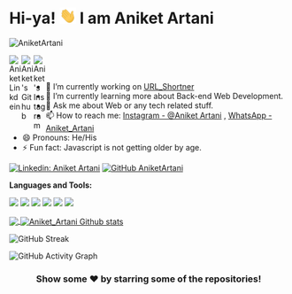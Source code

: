 # Hi-ya! <img src="https://raw.githubusercontent.com/ABSphreak/ABSphreak/master/gifs/Hi.gif" width="30px"> I am Aniket Artani

<p align="left"> <img src="https://komarev.com/ghpvc/?username=aniketartani&label=Views&color=blue&style=plastic" alt="AniketArtani" /> </p>

<a href="https://www.linkedin.com/in/aniket-artani-08022a180/">
  <img align="left" alt="Aniket Linkdein" width="22px" src="https://image.flaticon.com/icons/png/512/174/174857.png" />
</a>
<a href="https://github.com/aniketartani">
  <img align="left" alt="Aniket's Github" width="22px" src="https://cdn.jsdelivr.net/npm/simple-icons@v3/icons/github.svg" />
</a>
<a href="https://www.instagram.com/artanianiket/">
  <img align="left" alt="Aniket's Instagram" width="22px" src="https://assets.stickpng.com/images/580b57fcd9996e24bc43c521.png" />
</a>

<br/>
<br/>



- 🔭 I’m currently working on [URL_Shortner](https://github.com/aniketartani/URL_shortner)
- 🌱 I’m currently learning more about Back-end Web Development.
- 💬 Ask me about Web or any tech related stuff.
- 📫 How to reach me: [Instagram - @Aniket Artani](https://www.instagram.com/artanianiket/) , [WhatsApp - Aniket_Artani](https://wa.me/qr/K75ZPAWY5G5TF1)
- 😄 Pronouns: He/His
- ⚡ Fun fact: Javascript is not getting older by age.


[![Linkedin: Aniket Artani](https://img.shields.io/badge/-Aniket-blue?style=flat-square&logo=Linkedin&logoColor=white&link=https://www.linkedin.com/in/aniket-artani-08022a180/)](https://www.linkedin.com/in/aniket-artani-08022a180/)
[![GitHub AniketArtani](https://img.shields.io/github/followers/aniketartani?label=follow&style=social)](https://github.com/aniketartani)


**Languages and Tools:**  


<code><img height="20" src="https://thumbs.dreamstime.com/b/javascript-logo-javascript-logo-white-background-vector-format-available-136765881.jpg"></code>
<code><img height="20" src="https://www.paceit.co.uk/wp-content/uploads/2019/08/node-js-logo.jpg"></code>
<code><img height="20" src="https://upload.wikimedia.org/wikipedia/en/3/30/Java_programming_language_logo.svg"></code>
<code><img height="20" src="https://upload.wikimedia.org/wikipedia/commons/thumb/0/0a/Python.svg/1200px-Python.svg.png"></code>
<code><img height="20" src="https://upload.wikimedia.org/wikipedia/commons/thumb/3/38/Jupyter_logo.svg/1200px-Jupyter_logo.svg.png"></code>
<code><img height="20" src="https://www.macworld.co.uk/how-to/how-set-up-learn-sql-in-mac-os-x-3638150/"></code>


<a href="https://github.com/aniketartani">
  <img align="center" src="https://github-readme-stats.vercel.app/api/top-langs/?username=aniketartani&theme=light&hide_langs_below=1" />
</a>
<a href="https://github.com/aniketartani">
 <img align="center" src="https://github-readme-stats.vercel.app/api?username=aniketartani&show_icons=true&theme=light&line_height=27" alt="Aniket_Artani Github stats"/>
</a>


![GitHub Streak](https://github-readme-streak-stats.herokuapp.com/?user=aniketartani&theme=tokyonight&count_private=true)

![GitHub Activity Graph](https://activity-graph.herokuapp.com/graph?username=aniketartani&theme=github&count_private=true)  
<div align="center">

### Show some ❤️ by starring some of the repositories!

</div>

